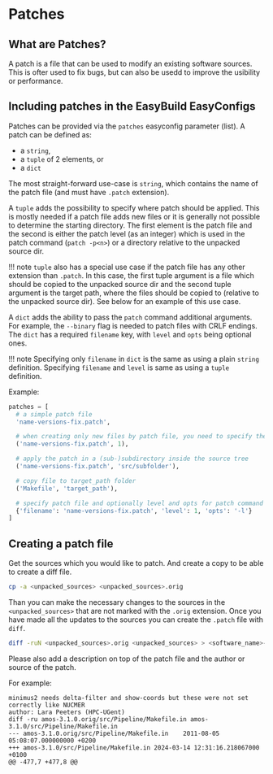 # Patches

## What are Patches?

A patch is a file that can be used to modify an existing software sources. This is ofter used to fix bugs, but can also be usedd to improve the usibility or performance. 

## Including patches in the EasyBuild EasyConfigs

Patches can be provided via the `patches` easyconfig parameter (list). A
patch can be defined as:

- a `string`,
- a `tuple` of 2 elements, or
- a `dict`

The most straight-forward use-case is `string`, which contains the name
of the patch file (and must have `.patch` extension).

A `tuple` adds the possibility to specify where patch should be applied.
This is mostly needed if a patch file adds new files or it is generally
not possible to determine the starting directory. The first element is
the patch file and the second is either the patch level (as an integer)
which is used in the patch command (`patch -p<n>`) or a directory
relative to the unpacked source dir.

!!! note
    `tuple` also has a special use case if the patch file has any other extension than `.patch`.
    In this case, the first tuple argument is a file which should be
    copied to the unpacked source dir and the second tuple argument is
    the target path, where the files should be copied to (relative to
    the unpacked source dir). See below for an example of this use case.

A `dict` adds the ability to pass the `patch` command additional
arguments. For example, the `--binary` flag is needed to patch files
with CRLF endings. The `dict` has a required `filename` key, with
`level` and `opts` being optional ones.

!!! note
    Specifying only `filename` in `dict` is the same as using a plain `string` definition.
    Specifying `filename` and `level` is same as using a `tuple`
    definition.

Example:

``` python
patches = [
  # a simple patch file
  'name-versions-fix.patch',

  # when creating only new files by patch file, you need to specify the level:
  ('name-versions-fix.patch', 1),

  # apply the patch in a (sub-)subdirectory inside the source tree
  ('name-versions-fix.patch', 'src/subfolder'),

  # copy file to target_path folder
  ('Makefile', 'target_path'),

  # specify patch file and optionally level and opts for patch command
  {'filename': 'name-versions-fix.patch', 'level': 1, 'opts': '-l'}
]
```

## Creating a patch file

Get the sources which you would like to patch. And create a copy to be able to create a diff file.

``` bash
cp -a <unpacked_sources> <unpacked_sources>.orig

```

Than you can make the necessary changes to the sources in the `<unpacked_sources>` that are not marked with the `.orig` extension. Once you have made all the updates to the sources you can create the `.patch` file with `diff`.

``` bash
diff -ruN <unpacked_sources>.orig <unpacked_sources> > <software_name>-<version>_<short_description>.patch
```

Please also add a description on top of the patch file and the author or source of the patch.

For example:

```
minimus2 needs delta-filter and show-coords but these were not set correctly like NUCMER
author: Lara Peeters (HPC-UGent)
diff -ru amos-3.1.0.orig/src/Pipeline/Makefile.in amos-3.1.0/src/Pipeline/Makefile.in
--- amos-3.1.0.orig/src/Pipeline/Makefile.in	2011-08-05 05:08:07.000000000 +0200
+++ amos-3.1.0/src/Pipeline/Makefile.in	2024-03-14 12:31:16.218067000 +0100
@@ -477,7 +477,8 @@
```
